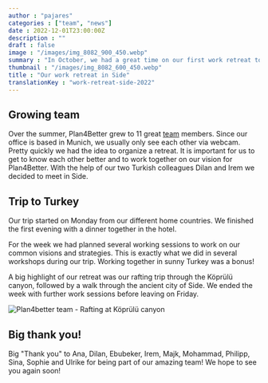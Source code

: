 ```yaml
---
author : "pajares"
categories : ["team", "news"]
date : 2022-12-01T23:00:00Z
description : ""
draft : false
image : "/images/img_8082_900_450.webp"
summary : "In October, we had a great time on our first work retreat to Turkey. Since our team is currently working in 5 different countries, this was a great opportunity to meet us in person."
thumbnail : "/images/img_8082_600_450.webp"
title : "Our work retreat in Side"
translationKey : "work-retreat-side-2022"
---
```


## Growing team
Over the summer, Plan4Better grew to 11 great [team](/en/team "Our team") members. Since our office is based in Munich, we usually only see each other via webcam. Pretty quickly we had the idea to organize a retreat. It is important for us to get to know each other better and to work together on our vision for Plan4Better. With the help of our two Turkish colleagues Dilan and Irem we decided to meet in Side.

## Trip to Turkey

Our trip started on Monday from our different home countries. We finished the first evening with a dinner together in the hotel.

For the week we had planned several working sessions to work on our common visions and strategies.
This is exactly what we did in several workshops during our trip. Working together in sunny Turkey was a bonus!

A big highlight of our retreat was our rafting trip through the Köprülü canyon, followed by a walk through the ancient city of Side. We ended the week with further work sessions before leaving on Friday.

![Plan4better team - Rafting at Köprülü canyon](/images/img_20221005_121815-1.webp "Plan4better team - Rafting at Köprülü canyon")

## Big thank you!

Big "Thank you" to Ana, Dilan, Ebubeker, Irem, Majk, Mohammad, Philipp, Sina, Sophie and Ulrike for being part of our amazing team! We hope to see you again soon!